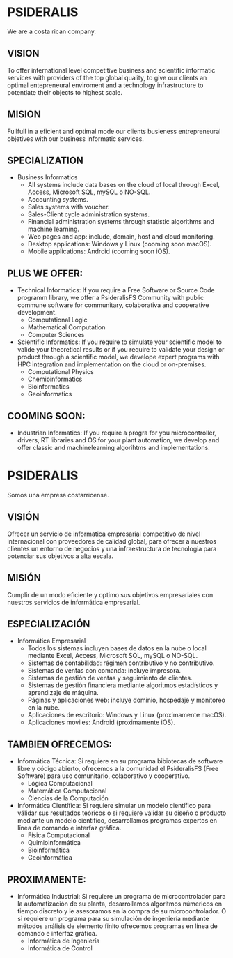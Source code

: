 
# PSIDERALIS

We are a costa rican company.

## VISION

To offer international level competitive business and scientific informatic services with providers of the top global quality, to give our clients an optimal entepreneural enviroment and a technology infrastructure to potentiate their objects to highest scale.

## MISION

Fullfull in a eficient and optimal mode our clients busieness entrepreneural objetives with our business informatic services.

## SPECIALIZATION
  - Business Informatics
    - All systems include data bases on the cloud of local through Excel, Access, Microsoft SQL, mySQL o NO-SQL. 
    - Accounting systems.
    - Sales systems with voucher.
    - Sales-Client cycle administration systems.
    - Financial administration systems through statistic algorithms and machine learning.
    - Web pages and app: include, domain, host and cloud monitoring.
    - Desktop applications: Windows y Linux (cooming soon macOS).
    - Mobile applications: Android (cooming soon iOS).
   
## PLUS WE OFFER:
  - Technical Informatics: If you require a Free Software or Source Code programm library, we offer a PsideralisFS Community with public commune software for communitary, colaborativa and cooperative development.
    - Computational Logic
    - Mathematical Computation
    - Computer Sciences
  - Scientific Informatics: If you require to simulate your scientific model to valide your theoretical results or if you require to validate your design or product through a scientific model, we develope expert programs with HPC integration and implementation on the cloud or on-premises.
    - Computational Physics
    - Chemioinformatics
    - Bioinformatics
    - Geoinformatics
  
 ## COOMING SOON:
  - Industrian Informatics: If you require a progra for you microcontroller, drivers, RT libraries and OS for your plant automation, we develop and offer classic and machinelearning algorihtms and implementations. 

# PSIDERALIS

Somos una empresa costarricense.

## VISIÓN

Ofrecer un servicio de informatica empresarial competitivo de nivel internacional con proveedores de calidad global, para ofrecer a nuestros clientes un entorno de negocios y una infraestructura de tecnologia para potenciar sus objetivos a alta escala.

## MISIÓN

Cumplir de un modo eficiente y optimo sus objetivos empresariales con nuestros servicios de informática empresarial.

## ESPECIALIZACIÓN
  - Informática Empresarial
    - Todos los sistemas incluyen bases de datos en la nube o local mediante Excel, Access, Microsoft SQL, mySQL o NO-SQL. 
    - Sistemas de contabilidad: régimen contributivo y no contributivo.
    - Sistemas de ventas con comanda: incluye impresora.
    - Sistemas de gestión de ventas y seguimiento de clientes.
    - Sistemas de gestión financiera mediante algoritmos estadísticos y aprendizaje de máquina.
    - Páginas y aplicaciones web: incluye dominio, hospedaje y monitoreo en la nube.
    - Aplicaciones de escritorio: Windows y Linux (proximamente macOS).
    - Aplicaciones moviles: Android (proximamente iOS).
   
## TAMBIEN OFRECEMOS:
  - Informática Técnica: Si requiere en su programa bibiotecas de software libre y código abierto, ofrecemos a la comunidad el PsideralisFS (Free Software) para uso comunitario, colaborativo y cooperativo.
    - Lógica Computacional
    - Matemática Computacional
    - Ciencias de la Computación
  - Informática Científica: Si requiere simular un modelo científico para válidar sus resultados teóricos o si requiere válidar su diseño o producto mediante un modelo científico, desarrollamos programas expertos en línea de comando e interfaz gráfica.
    - Física Computacional
    - Quimioinformática
    - Bioinformática
    - Geoinformática
  
 ## PROXIMAMENTE:
  - Informática Industrial: Si requiere un programa de microcontrolador para la automatización de su planta, desarrollamos algoritmos númericos en tiempo discreto y le asesoramos en la compra de su microcontrolador. O si requiere un programa para su simulación de ingeniería mediante métodos análisis de elemento finito ofrecemos programas en línea de comando e interfaz gráfica. 
    - Informática de Ingeniería
    - Informática de Control
